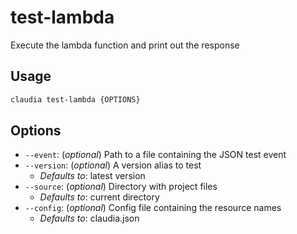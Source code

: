 # test-lambda

Execute the lambda function and print out the response

## Usage

```bash
claudia test-lambda {OPTIONS}
```

## Options

*  `--event`:  (_optional_) Path to a file containing the JSON test event
*  `--version`:  (_optional_) A version alias to test
    * _Defaults to_: latest version
*  `--source`:  (_optional_) Directory with project files
    * _Defaults to_: current directory
*  `--config`:  (_optional_) Config file containing the resource names
    * _Defaults to_: claudia.json
